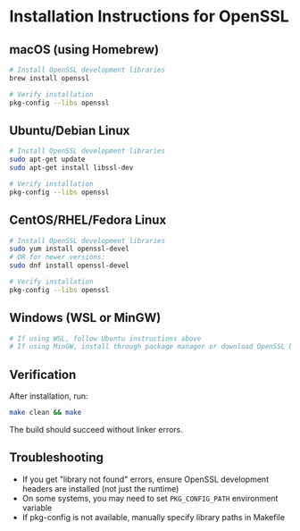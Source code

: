 # Installation Instructions for OpenSSL

## macOS (using Homebrew)
```bash
# Install OpenSSL development libraries
brew install openssl

# Verify installation
pkg-config --libs openssl
```

## Ubuntu/Debian Linux
```bash
# Install OpenSSL development libraries
sudo apt-get update
sudo apt-get install libssl-dev

# Verify installation
pkg-config --libs openssl
```

## CentOS/RHEL/Fedora Linux
```bash
# Install OpenSSL development libraries
sudo yum install openssl-devel
# OR for newer versions:
sudo dnf install openssl-devel

# Verify installation
pkg-config --libs openssl
```

## Windows (WSL or MinGW)
```bash
# If using WSL, follow Ubuntu instructions above
# If using MinGW, install through package manager or download OpenSSL binaries
```

## Verification
After installation, run:
```bash
make clean && make
```

The build should succeed without linker errors.

## Troubleshooting
- If you get "library not found" errors, ensure OpenSSL development headers are installed (not just the runtime)
- On some systems, you may need to set `PKG_CONFIG_PATH` environment variable
- If pkg-config is not available, manually specify library paths in Makefile
